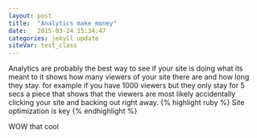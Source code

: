 ```yaml
---
layout: post
title:  "Analytics make money"
date:   2015-03-24 15:34:47
categories: jekyll update
siteVar: test_class
---
```


Analytics are probably the best way to see if your site is doing what its meant to it shows how many viewers of your site there are and how long they stay. for example if you have 1000 viewers but they only stay for 5 secs a piece that shows that the viewers are most likely accidentally clicking your site and backing out right away.
{% highlight ruby %}
 Site optimization is key
{% endhighlight %}

WOW that cool

